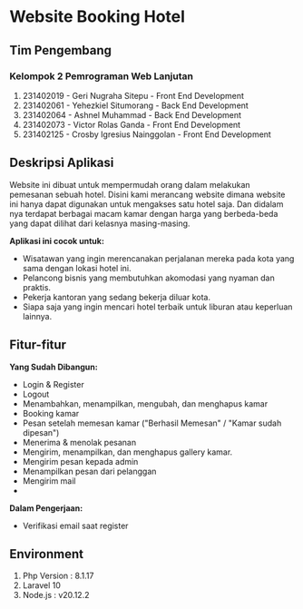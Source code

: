 # Website Booking Hotel

## Tim Pengembang

### Kelompok 2 Pemrograman Web Lanjutan 
1. 231402019 - Geri Nugraha Sitepu - Front End Development
2. 231402061 - Yehezkiel Situmorang - Back End Development
3. 231402064 - Ashnel Muhammad - Back End Development
4. 231402073 - Victor Rolas Ganda - Front End Development
5. 231402125 - Crosby Igresius Nainggolan - Front End Development



##  Deskripsi Aplikasi

Website ini dibuat untuk mempermudah orang dalam melakukan pemesanan sebuah hotel. Disini kami merancang website dimana website ini hanya dapat digunakan untuk mengakses satu hotel saja. Dan didalam nya terdapat berbagai macam kamar dengan harga yang berbeda-beda yang dapat dilihat dari kelasnya masing-masing.


**Aplikasi ini cocok untuk:**

* Wisatawan yang ingin merencanakan perjalanan mereka pada kota yang sama dengan lokasi hotel ini.
* Pelancong bisnis yang membutuhkan akomodasi yang nyaman dan praktis.
* Pekerja kantoran yang sedang bekerja diluar kota.
* Siapa saja yang ingin mencari hotel terbaik untuk liburan atau keperluan lainnya.


## Fitur-fitur

**Yang Sudah Dibangun:**

* Login & Register
* Logout 
* Menambahkan, menampilkan, mengubah, dan menghapus kamar
* Booking kamar
* Pesan setelah memesan kamar ("Berhasil Memesan" / "Kamar sudah dipesan")
* Menerima & menolak pesanan
* Mengirim, menampilkan, dan menghapus gallery kamar.
* Mengirim pesan kepada admin
* Menampilkan pesan dari pelanggan
* Mengirim mail
* 

**Dalam Pengerjaan:**

* Verifikasi email saat register

## Environment

1. Php Version : 8.1.17
2. Laravel 10
3. Node.js : v20.12.2



